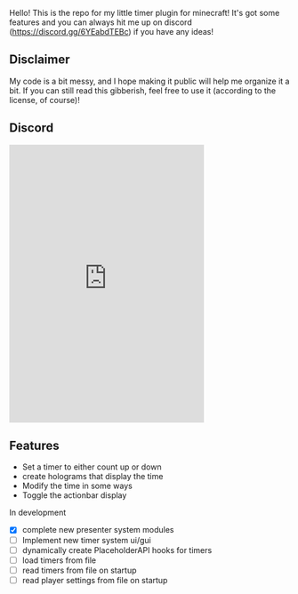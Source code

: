 Hello! This is the repo for my little timer plugin for minecraft!
It's got some features and you can always hit me up on discord (https://discord.gg/6YEabdTEBc) if you have any ideas!


## Disclaimer
My code is a bit messy, and I hope making it public will help me organize it a bit. If you can still read this gibberish, feel free to use it (according to the license, of course)!

## Discord
<iframe src="https://discord.com/widget?id=906164029523890217&theme=dark" width="350" height="500" allowtransparency="true" frameborder="0" sandbox="allow-popups allow-popups-to-escape-sandbox allow-same-origin allow-scripts"></iframe>

## Features
- Set a timer to either count up or down
- create holograms that display the time
- Modify the time in some ways
- Toggle the actionbar display

In development
- [X] complete new presenter system modules
- [ ] Implement new timer system ui/gui
- [ ] dynamically create PlaceholderAPI hooks for timers
- [ ] load timers from file
- [ ] read timers from file on startup
- [ ] read player settings from file on startup